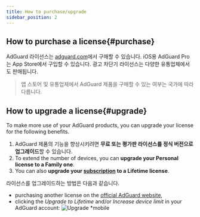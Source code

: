 ```yaml
---
title: How to purchase/upgrade
sidebar_position: 2
---
```


## How to purchase a license{#purchase}

AdGuard 라이선스는 [adguard.com](https://adguard.com/license.html)에서 구매할 수 있습니다. iOS용 AdGuard Pro는 App Store에서 구입할 수 있습니다. 광고 차단기 라이선스는 다양한 유통업체에서도 판매됩니다.

> 앱 스토어 및 유통업체에서 AdGuard 제품을 구매할 수 있는 여부는 국가에 따라 다릅니다.

## How to upgrade a license{#upgrade}

To make more use of your AdGuard products, you can upgrade your license for the following benefits.

1. AdGuard 제품의 기능을 향상시키려면 **무료 또는 평가판 라이선스를 정식 버전으로 업그레이드**할 수 있습니다.
2. To extend the number of devices, you can **upgrade your Personal license to a Family one**.
3. You can also **upgrade your [subscription](../what-is) to a Lifetime license**.

라이선스를 업그레이드하는 방법은 다음과 같습니다.
  * purchasing another license on the [official AdGuard website](https://adguard.com),
  * clicking the *Upgrade to Lifetime* and/or *Increase device limit* in your AdGuard account: ![Upgrade *mobile](https://cdn.adtidy.org/content/kb/ad_blocker/general/newaccount-upgrade.png)
